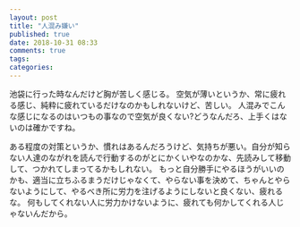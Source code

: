 ```yaml
---
layout: post
title: "人混み嫌い"
published: true
date: 2018-10-31 08:33
comments: true
tags: 
categories: 
---
```


池袋に行った時なんだけど胸が苦しく感じる。
空気が薄いというか、常に疲れる感じ、純粋に疲れているだけなのかもしれないけど、苦しい。
人混みでこんな感じになるのはいつもの事なので空気が良くない?どうなんだろ、上手くはないのは確かですね。

ある程度の対策というか、慣れはあるんだろうけど、気持ちが悪い。自分が知らない人達のながれを読んで行動するのがとにかくいやなのかな、先読みして移動して、つかれてしまってるかもしれない。
もっと自分勝手にやるほうがいいのかも、適当に立ちふるまうだけじゃなくて、やらない事を決めて、ちゃんとやらないようにして、やるべき所に労力を注げるようにしないと良くない、疲れるな。
何もしてくれない人に労力かけないように、疲れても何かしてくれる人じゃないんだから。
